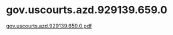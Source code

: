 # gov.uscourts.azd.929139.659.0

[gov.uscourts.azd.929139.659.0.pdf](gov%20uscourts%20azd%20929139%20659%200%205e8f82661cc547289da978c11012567f/gov.uscourts.azd.929139.659.0.pdf)